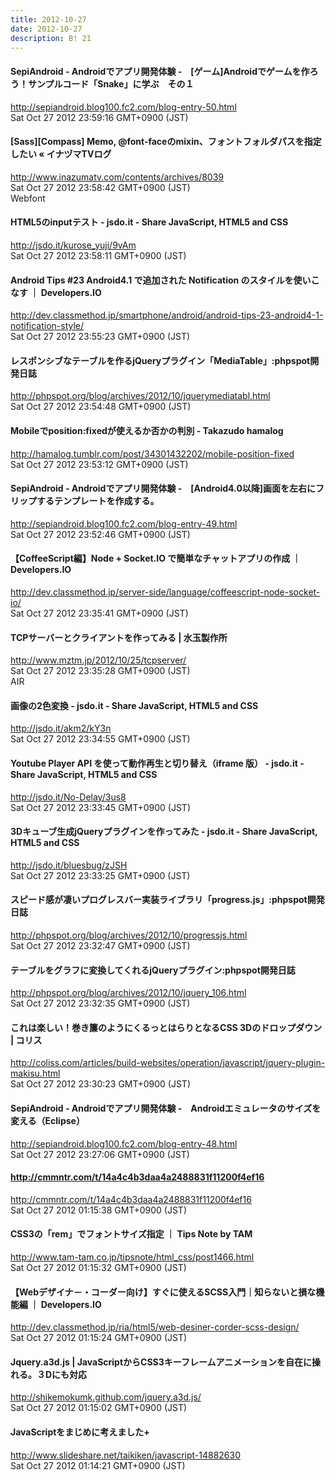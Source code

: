 ```yaml
---
title: 2012-10-27
date: 2012-10-27
description: B! 21
---
```


#### SepiAndroid - Androidでアプリ開発体験 -　[ゲーム]Androidでゲームを作ろう！サンプルコード「Snake」に学ぶ　その１
http://sepiandroid.blog100.fc2.com/blog-entry-50.html<br>
Sat Oct 27 2012 23:59:16 GMT+0900 (JST)<br>


#### [Sass][Compass] Memo, @font-faceのmixin、フォントフォルダパスを指定したい « イナヅマTVログ
http://www.inazumatv.com/contents/archives/8039<br>
Sat Oct 27 2012 23:58:42 GMT+0900 (JST)<br>
Webfont


#### HTML5のinputテスト - jsdo.it - Share JavaScript, HTML5 and CSS
http://jsdo.it/kurose_yuji/9vAm<br>
Sat Oct 27 2012 23:58:11 GMT+0900 (JST)<br>


#### Android Tips #23 Android4.1 で追加された Notification のスタイルを使いこなす ｜ Developers.IO
http://dev.classmethod.jp/smartphone/android/android-tips-23-android4-1-notification-style/<br>
Sat Oct 27 2012 23:55:23 GMT+0900 (JST)<br>


#### レスポンシブなテーブルを作るjQueryプラグイン「MediaTable」:phpspot開発日誌
http://phpspot.org/blog/archives/2012/10/jquerymediatabl.html<br>
Sat Oct 27 2012 23:54:48 GMT+0900 (JST)<br>


#### Mobileでposition:fixedが使えるか否かの判別 - Takazudo hamalog
http://hamalog.tumblr.com/post/34301432202/mobile-position-fixed<br>
Sat Oct 27 2012 23:53:12 GMT+0900 (JST)<br>


#### SepiAndroid - Androidでアプリ開発体験 -　[Android4.0以降]画面を左右にフリップするテンプレートを作成する。
http://sepiandroid.blog100.fc2.com/blog-entry-49.html<br>
Sat Oct 27 2012 23:52:46 GMT+0900 (JST)<br>


#### 【CoffeeScript編】Node + Socket.IO で簡単なチャットアプリの作成 ｜ Developers.IO
http://dev.classmethod.jp/server-side/language/coffeescript-node-socket-io/<br>
Sat Oct 27 2012 23:35:41 GMT+0900 (JST)<br>


#### TCPサーバーとクライアントを作ってみる | 水玉製作所
http://www.mztm.jp/2012/10/25/tcpserver/<br>
Sat Oct 27 2012 23:35:28 GMT+0900 (JST)<br>
AIR


#### 画像の2色変換 - jsdo.it - Share JavaScript, HTML5 and CSS
http://jsdo.it/akm2/kY3n<br>
Sat Oct 27 2012 23:34:55 GMT+0900 (JST)<br>


#### Youtube Player API を使って動作再生と切り替え（iframe 版） - jsdo.it - Share JavaScript, HTML5 and CSS
http://jsdo.it/No-Delay/3us8<br>
Sat Oct 27 2012 23:33:45 GMT+0900 (JST)<br>


#### 3Dキューブ生成jQueryプラグインを作ってみた - jsdo.it - Share JavaScript, HTML5 and CSS
http://jsdo.it/bluesbug/zJSH<br>
Sat Oct 27 2012 23:33:25 GMT+0900 (JST)<br>


#### スピード感が凄いプログレスバー実装ライブラリ「progress.js」:phpspot開発日誌
http://phpspot.org/blog/archives/2012/10/progressjs.html<br>
Sat Oct 27 2012 23:32:47 GMT+0900 (JST)<br>


#### テーブルをグラフに変換してくれるjQueryプラグイン:phpspot開発日誌
http://phpspot.org/blog/archives/2012/10/jquery_106.html<br>
Sat Oct 27 2012 23:32:35 GMT+0900 (JST)<br>


####   これは楽しい！巻き簾のようにくるっとはらりとなるCSS 3Dのドロップダウン | コリス
http://coliss.com/articles/build-websites/operation/javascript/jquery-plugin-makisu.html<br>
Sat Oct 27 2012 23:30:23 GMT+0900 (JST)<br>


#### SepiAndroid - Androidでアプリ開発体験 -　Androidエミュレータのサイズを変える（Eclipse）
http://sepiandroid.blog100.fc2.com/blog-entry-48.html<br>
Sat Oct 27 2012 23:27:06 GMT+0900 (JST)<br>


#### http://cmmntr.com/t/14a4c4b3daa4a2488831f11200f4ef16
http://cmmntr.com/t/14a4c4b3daa4a2488831f11200f4ef16<br>
Sat Oct 27 2012 01:15:38 GMT+0900 (JST)<br>


#### CSS3の「rem」でフォントサイズ指定 ｜ Tips Note by TAM
http://www.tam-tam.co.jp/tipsnote/html_css/post1466.html<br>
Sat Oct 27 2012 01:15:32 GMT+0900 (JST)<br>


#### 【Webデザイナ－・コーダー向け】すぐに使えるSCSS入門｜知らないと損な機能編 ｜ Developers.IO
http://dev.classmethod.jp/ria/html5/web-desiner-corder-scss-design/<br>
Sat Oct 27 2012 01:15:24 GMT+0900 (JST)<br>


#### Jquery.a3d.js | JavaScriptからCSS3キーフレームアニメーションを自在に操れる。３Dにも対応
http://shikemokumk.github.com/jquery.a3d.js/<br>
Sat Oct 27 2012 01:15:02 GMT+0900 (JST)<br>


#### JavaScriptをまじめに考えました+
http://www.slideshare.net/taikiken/javascript-14882630<br>
Sat Oct 27 2012 01:14:21 GMT+0900 (JST)<br>


